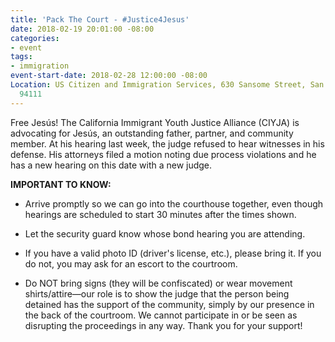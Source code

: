 ```yaml
---
title: 'Pack The Court - #Justice4Jesus'
date: 2018-02-19 20:01:00 -08:00
categories:
- event
tags:
- immigration
event-start-date: 2018-02-28 12:00:00 -08:00
Location: US Citizen and Immigration Services, 630 Sansome Street, San Francisco CA
  94111
---
```


Free Jesús! The California Immigrant Youth Justice Alliance (CIYJA) is advocating for Jesús, an outstanding father, partner, and community member. At his hearing last week, the judge refused to hear witnesses in his defense. His attorneys filed a motion noting due process violations and he has a new hearing on this date with a new judge.

**IMPORTANT TO KNOW:**

* Arrive promptly so we can go into the courthouse together, even though hearings are scheduled to start 30 minutes after the times shown.

* Let the security guard know whose bond hearing you are attending.

* If you have a valid photo ID (driver's license, etc.), please bring it. If you do not, you may ask for an escort to the courtroom.

* Do NOT bring signs (they will be confiscated) or wear movement shirts/attire—our role is to show the judge that the person being detained has the support of the community, simply by our presence in the back of the courtroom. We cannot participate in or be seen as disrupting the proceedings in any way. Thank you for your support!